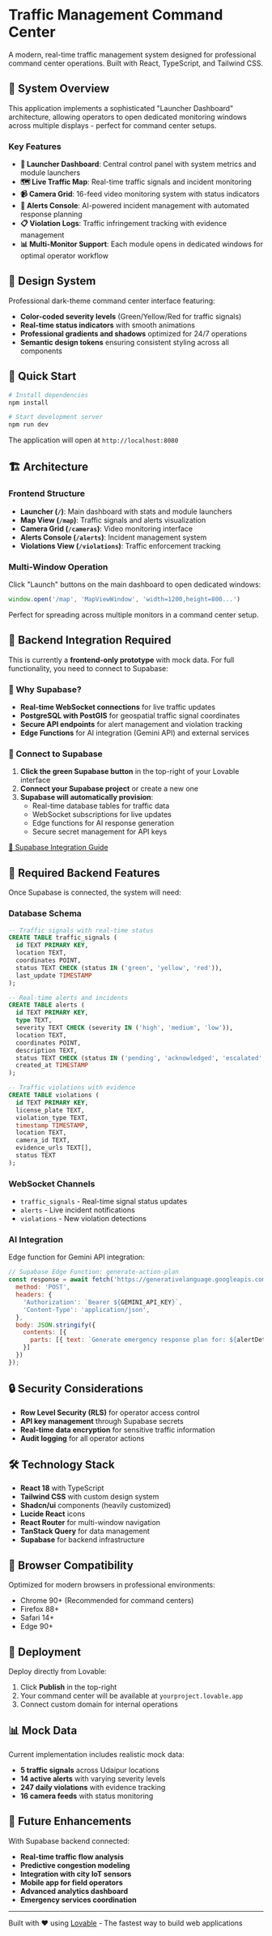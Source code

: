 # Traffic Management Command Center

A modern, real-time traffic management system designed for professional command center operations. Built with React, TypeScript, and Tailwind CSS.

## 🚦 System Overview

This application implements a sophisticated "Launcher Dashboard" architecture, allowing operators to open dedicated monitoring windows across multiple displays - perfect for command center setups.

### Key Features

- **🎯 Launcher Dashboard**: Central control panel with system metrics and module launchers
- **🗺️ Live Traffic Map**: Real-time traffic signals and incident monitoring
- **📹 Camera Grid**: 16-feed video monitoring system with status indicators  
- **🚨 Alerts Console**: AI-powered incident management with automated response planning
- **📋 Violation Logs**: Traffic infringement tracking with evidence management
- **📊 Multi-Monitor Support**: Each module opens in dedicated windows for optimal operator workflow

## 🎨 Design System

Professional dark-theme command center interface featuring:
- **Color-coded severity levels** (Green/Yellow/Red for traffic signals)
- **Real-time status indicators** with smooth animations
- **Professional gradients and shadows** optimized for 24/7 operations
- **Semantic design tokens** ensuring consistent styling across all components

## 🚀 Quick Start

```bash
# Install dependencies
npm install

# Start development server
npm run dev
```

The application will open at `http://localhost:8080`

## 🏗️ Architecture

### Frontend Structure
- **Launcher (`/`)**: Main dashboard with stats and module launchers
- **Map View (`/map`)**: Traffic signals and alerts visualization
- **Camera Grid (`/cameras`)**: Video monitoring interface
- **Alerts Console (`/alerts`)**: Incident management system
- **Violations View (`/violations`)**: Traffic enforcement tracking

### Multi-Window Operation
Click "Launch" buttons on the main dashboard to open dedicated windows:
```javascript
window.open('/map', 'MapViewWindow', 'width=1200,height=800...')
```

Perfect for spreading across multiple monitors in a command center setup.

## 🔧 Backend Integration Required

This is currently a **frontend-only prototype** with mock data. For full functionality, you need to connect to Supabase:

### 🎯 Why Supabase?
- **Real-time WebSocket connections** for live traffic updates
- **PostgreSQL with PostGIS** for geospatial traffic signal coordinates  
- **Secure API endpoints** for alert management and violation tracking
- **Edge Functions** for AI integration (Gemini API) and external services

### 🚀 Connect to Supabase

1. **Click the green Supabase button** in the top-right of your Lovable interface
2. **Connect your Supabase project** or create a new one
3. **Supabase will automatically provision**:
   - Real-time database tables for traffic data
   - WebSocket subscriptions for live updates
   - Edge functions for AI response generation
   - Secure secret management for API keys

[📖 Supabase Integration Guide](https://docs.lovable.dev/integrations/supabase/)

## 🎯 Required Backend Features

Once Supabase is connected, the system will need:

### Database Schema
```sql
-- Traffic signals with real-time status
CREATE TABLE traffic_signals (
  id TEXT PRIMARY KEY,
  location TEXT,
  coordinates POINT,
  status TEXT CHECK (status IN ('green', 'yellow', 'red')),
  last_update TIMESTAMP
);

-- Real-time alerts and incidents  
CREATE TABLE alerts (
  id TEXT PRIMARY KEY,
  type TEXT,
  severity TEXT CHECK (severity IN ('high', 'medium', 'low')),
  location TEXT,
  coordinates POINT,
  description TEXT,
  status TEXT CHECK (status IN ('pending', 'acknowledged', 'escalated', 'resolved')),
  created_at TIMESTAMP
);

-- Traffic violations with evidence
CREATE TABLE violations (
  id TEXT PRIMARY KEY,
  license_plate TEXT,
  violation_type TEXT,
  timestamp TIMESTAMP,
  location TEXT,
  camera_id TEXT,
  evidence_urls TEXT[],
  status TEXT
);
```

### WebSocket Channels
- `traffic_signals` - Real-time signal status updates
- `alerts` - Live incident notifications
- `violations` - New violation detections

### AI Integration
Edge function for Gemini API integration:
```javascript
// Supabase Edge Function: generate-action-plan
const response = await fetch('https://generativelanguage.googleapis.com/v1/models/gemini-pro:generateContent', {
  method: 'POST',
  headers: {
    'Authorization': `Bearer ${GEMINI_API_KEY}`,
    'Content-Type': 'application/json',
  },
  body: JSON.stringify({
    contents: [{
      parts: [{ text: `Generate emergency response plan for: ${alertDetails}` }]
    }]
  })
});
```

## 🔒 Security Considerations

- **Row Level Security (RLS)** for operator access control
- **API key management** through Supabase secrets
- **Real-time data encryption** for sensitive traffic information
- **Audit logging** for all operator actions

## 🛠️ Technology Stack

- **React 18** with TypeScript
- **Tailwind CSS** with custom design system
- **Shadcn/ui** components (heavily customized)
- **Lucide React** icons
- **React Router** for multi-window navigation
- **TanStack Query** for data management
- **Supabase** for backend infrastructure

## 📱 Browser Compatibility

Optimized for modern browsers in professional environments:
- Chrome 90+ (Recommended for command centers)
- Firefox 88+
- Safari 14+
- Edge 90+

## 🎯 Deployment

Deploy directly from Lovable:
1. Click **Publish** in the top-right
2. Your command center will be available at `yourproject.lovable.app`
3. Connect custom domain for internal operations

## 📊 Mock Data

Current implementation includes realistic mock data:
- **5 traffic signals** across Udaipur locations
- **14 active alerts** with varying severity levels
- **247 daily violations** with evidence tracking
- **16 camera feeds** with status monitoring

## 🔮 Future Enhancements

With Supabase backend connected:
- **Real-time traffic flow analysis**
- **Predictive congestion modeling** 
- **Integration with city IoT sensors**
- **Mobile app for field operators**
- **Advanced analytics dashboard**
- **Emergency services coordination**

---

Built with ❤️ using [Lovable](https://lovable.dev) - The fastest way to build web applications